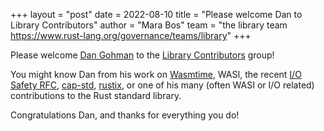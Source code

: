 +++
layout = "post"
date = 2022-08-10
title = "Please welcome Dan to Library Contributors"
author = "Mara Bos"
team = "the library team <https://www.rust-lang.org/governance/teams/library>"
+++

Please welcome [Dan Gohman](https://github.com/sunfishcode) to the
[Library Contributors](https://www.rust-lang.org/governance/teams/library#libs-contributors) group!

You might know Dan from his work on
[Wasmtime](https://wasmtime.dev/), WASI, the recent [I/O Safety RFC](https://rust-lang.github.io/rfcs/3128-io-safety.html),
[cap-std](https://crates.io/crates/cap-std), [rustix](https://crates.io/crates/rustix),
or one of his many (often WASI or I/O related) contributions to the Rust standard library.

Congratulations Dan, and thanks for everything you do!
